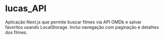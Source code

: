 # lucas_API
Aplicação Next.js que permite buscar filmes via API OMDb e salvar favoritos usando LocalStorage. Inclui navegação com paginação e detalhes dos filmes.
